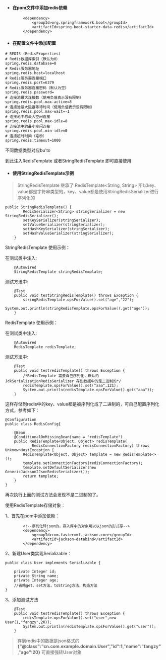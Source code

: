 - #### 在pom文件中添加redis依赖

```
		<dependency>
			<groupId>org.springframework.boot</groupId>
			<artifactId>spring-boot-starter-data-redis</artifactId>
		</dependency>
```

- #### 在配置文件中添加配置

```
# REDIS (RedisProperties)
# Redis数据库索引（默认为0）
spring.redis.database=0
# Redis服务器地址
spring.redis.host=localhost
# Redis服务器连接端口
spring.redis.port=6379
# Redis服务器连接密码（默认为空）
spring.redis.password=
# 连接池最大连接数（使用负值表示没有限制）
spring.redis.pool.max-active=8
# 连接池最大阻塞等待时间（使用负值表示没有限制）
spring.redis.pool.max-wait=-1
# 连接池中的最大空闲连接
spring.redis.pool.max-idle=8
# 连接池中的最小空闲连接
spring.redis.pool.min-idle=0
# 连接超时时间（毫秒）
spring.redis.timeout=1000
```

不同数据类型对应bu'to

到此注入RedisTemplate 或者StringRedisTemplate 即可直接使用

- #### 使用StringRedisTemplate示例

> StringRedisTemplate 继承了 RedisTemplate<String, String> 所以key、value都是字符串类型的，key、value都是使用StringRedisSerializer进行序列化的

```
public StringRedisTemplate() {
		RedisSerializer<String> stringSerializer = new StringRedisSerializer();
		setKeySerializer(stringSerializer);
		setValueSerializer(stringSerializer);
		setHashKeySerializer(stringSerializer);
		setHashValueSerializer(stringSerializer);
	}
```

StringRedisTemplate 使用示例：

在测试类中注入:
```
    @Autowired
    StringRedisTemplate stringRedisTemplate;
```
测试方法中:
```
    @Test
    public void testStringRedisTemplate() throws Exception {
        stringRedisTemplate.opsForValue().set("age","22");
        System.out.println(stringRedisTemplate.opsForValue().get("age"));
    }
```

RedisTemplate 使用示例：

在测试类中注入:
```
    @Autowired
    RedisTemplate redisTemplate;
```
测试方法中:
```
    @Test
    public void testredisTemplate() throws Exception {
        /*RedisTemplate 需要自己序列化，默认的 JdkSerializationRedisSerializer 存到数据中的是二进制的*/
        redisTemplate.opsForValue().set("aaa",121);
        System.out.println(redisTemplate.opsForValue().get("aaa"));
    }
```

这样存储到redis中的key、value都是被序列化成了二进制的，可自己配置序列化方式，参考如下：

```
@Configuration
public class RedisConfig{

    @Bean
    @ConditionalOnMissingBean(name = "redisTemplate")
    public RedisTemplate<Object, Object> redisTemplate(
            RedisConnectionFactory redisConnectionFactory) throws UnknownHostException {
        RedisTemplate<Object, Object> template = new RedisTemplate<>();
        template.setConnectionFactory(redisConnectionFactory);
        template.setDefaultSerializer(new GenericJackson2JsonRedisSerializer());
        return template;
    }
}
```
再次执行上面的测试方法会发现不是二进制的了。

使用RedisTemplate存储对象：

1、首先在pom中添加依赖：
```
		<!--序列化转json的，存入库中的对象可以以json的形式存-->
		<dependency>
			<groupId>com.fasterxml.jackson.core</groupId>
			<artifactId>jackson-databind</artifactId>
		</dependency>
```

2、新建User类实现Serializable：

```
public class User implements Serializable {

    private Integer id;
    private String name;
    private Integer age;
    //省略get、set方法，toString方法，构造方法
}
```

3、添加测试方法

```
    @Test
    public void testredisTemplate() throws Exception {
        redisTemplate.opsForValue().set("user",new User(1,"fangzy",20));
        System.out.println(redisTemplate.opsForValue().get("user"));
    }
```

> 存到redis中的数据是json格式的
**{"@class":"cn.com.example.domain.User","id":1,"name":"fangzy","age":20}**
可直接强转User对象

